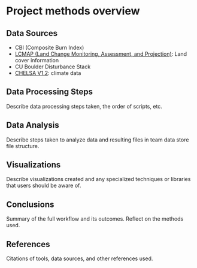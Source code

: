 # Project methods overview

## Data Sources
- CBI (Composite Burn Index)
- [LCMAP (Land Change Monitoring, Assessment, and Projection)](https://www.usgs.gov/special-topics/lcmap/data): Land cover information
- CU Boulder Disturbance Stack
- [CHELSA V1.2](https://chelsa-climate.org/downloads/): climate data
## Data Processing Steps
Describe data processing steps taken, the order of scripts, etc.

## Data Analysis
Describe steps taken to analyze data and resulting files in team data store file structure.

## Visualizations
Describe visualizations created and any specialized techniques or libraries that users should be aware of.

## Conclusions
Summary of the full workflow and its outcomes. Reflect on the methods used.

## References
Citations of tools, data sources, and other references used.
